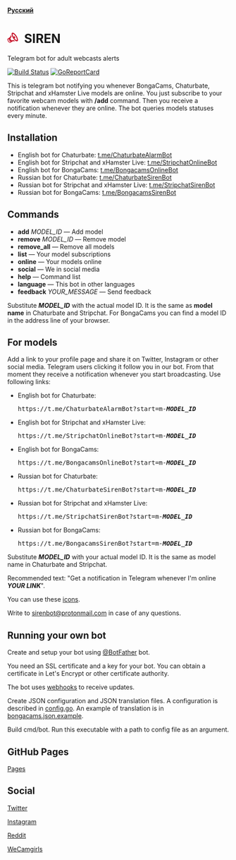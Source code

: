 __[Русский](README-ru.md)__

<img src="docs/icons/siren.svg" width="24" height="24">&ensp;SIREN
==================================================================
Telegram bot for adult webcasts alerts

[![Build Status](https://travis-ci.org/bcmk/siren.png)](https://travis-ci.org/bcmk/siren)
[![GoReportCard](http://goreportcard.com/badge/bcmk/siren)](http://goreportcard.com/report/bcmk/siren)

This is telegram bot notifying you whenever BongaCams, Chaturbate, Stripchat and xHamster Live models are online.
You just subscribe to your favorite webcam models with __/add__ command.
Then you receive a notification whenever they are online.
The bot queries models statuses every minute.

Installation
------------

* English bot for Chaturbate: [t.me/ChaturbateAlarmBot](https://t.me/ChaturbateAlarmBot)
* English bot for Stripchat and xHamster Live: [t.me/StripchatOnlineBot](https://t.me/StripchatOnlineBot)
* English bot for BongaCams: [t.me/BongacamsOnlineBot](https://t.me/BongacamsOnlineBot)
* Russian bot for Chaturbate: [t.me/ChaturbateSirenBot](https://t.me/ChaturbateSirenBot)
* Russian bot for Stripchat and xHamster Live: [t.me/StripchatSirenBot](https://t.me/StripchatSirenBot)
* Russian bot for BongaCams: [t.me/BongacamsSirenBot](https://t.me/BongacamsSirenBot)

Commands
--------

* __add__ _MODEL_ID_ — Add model
* __remove__ _MODEL_ID_ — Remove model
* __remove_all__ — Remove all models
* __list__ — Your model subscriptions
* __online__ — Your models online
* __social__ — We in social media
* __help__ — Command list
* __language__ — This bot in other languages
* __feedback__ _YOUR_MESSAGE_ — Send feedback

Substitute ___MODEL_ID___ with the actual model ID.
It is the same as __model name__ in Chaturbate and Stripchat.
For BongaCams you can find a model ID in the address line of your browser.

For models
----------

Add a link to your profile page and share it on Twitter, Instagram or other social media.
Telegram users clicking it follow you in our bot.
From that moment they receive a notification whenever you start broadcasting.
Use following links:

* English bot for Chaturbate:  
  <pre>https://t.me/ChaturbateAlarmBot?start=m-<b><i>MODEL_ID</i></b></pre>
* English bot for Stripchat and xHamster Live:  
  <pre>https://t.me/StripchatOnlineBot?start=m-<b><i>MODEL_ID</i></b></pre>
* English bot for BongaCams:  
  <pre>https://t.me/BongacamsOnlineBot?start=m-<b><i>MODEL_ID</i></b></pre>
* Russian bot for Chaturbate:  
  <pre>https://t.me/ChaturbateSirenBot?start=m-<b><i>MODEL_ID</i></b></pre>
* Russian bot for Stripchat and xHamster Live:  
  <pre>https://t.me/StripchatSirenBot?start=m-<b><i>MODEL_ID</i></b></pre>
* Russian bot for BongaCams:  
  <pre>https://t.me/BongacamsSirenBot?start=m-<b><i>MODEL_ID</i></b></pre>

Substitute ___MODEL_ID___ with your actual model ID.
It is the same as model name in Chaturbate and Stripchat.

Recommended text: "Get a notification in Telegram whenever I'm online ___YOUR LINK___".

You can use these [icons](https://github.com/bcmk/siren/tree/master/docs/icons).

Write to sirenbot@protonmail.com in case of any questions.

Running your own bot
--------------------

Create and setup your bot using [@BotFather](https://telegram.me/BotFather) bot.

You need an SSL certificate and a key for your bot.
You can obtain a certificate in Let's Encrypt or other certificate authority.

The bot uses [webhooks](https://core.telegram.org/bots/webhooks) to receive updates.

Create JSON configuration and JSON translation files.
A configuration is described in [config.go](https://github.com/bcmk/siren/tree/master/cmd/bot/config.go).
An example of translation is in [bongacams.json.example](https://github.com/bcmk/siren/tree/master/res/translations/bongacams.json.example).

Build cmd/bot. Run this executable with a path to config file as an argument.

GitHub Pages
------------

[Pages](https://bcmk.github.io/siren)

Social
------

[Twitter](https://twitter.com/sirenbot2)

[Instagram](https://instagram.com/sirenbot)

[Reddit](https://www.reddit.com/user/siren-bot)

[WeCamgirls](https://www.wecamgirls.com/users/sirenbot)
